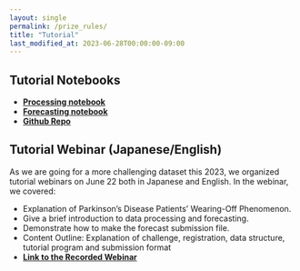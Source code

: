 ```yaml
---
layout: single
permalink: /prize_rules/
title: "Tutorial"
last_modified_at: 2023-06-28T00:00:00-09:00
---
```


## Tutorial Notebooks
<ul>
<li><a href="https://github.com/sozo-lab/abc2023-wearingoffchallenge/blob/master/notebooks/1%20-%20Processing.ipynb"><b>Processing notebook</b></a></li>
<li><a href="https://github.com/sozo-lab/abc2023-wearingoffchallenge/blob/master/notebooks/2%20-%20Forecasting.ipynb"><b>Forecasting notebook</b></a></li>
<li><a href="https://github.com/sozo-lab/abc2023-wearingoffchallenge"><b>Github Repo</b></a></li>
</ul>

## Tutorial Webinar (Japanese/English)
As we are going for a more challenging dataset this 2023, we organized tutorial webinars on June 22 both in Japanese and English. 
In the webinar, we covered:
<ul> 
<li>Explanation of Parkinson’s Disease Patients’ Wearing-Off Phenomenon.</li>
<li>Give a brief introduction to data processing and forecasting.</li>
<li>Demonstrate how to make the forecast submission file.</li>
<li>Content Outline: Explanation of challenge, registration, data structure, tutorial program and submission format</li>
<li><a href="https://kyutech-ac-jp.zoom.us/rec/play/xAFq_gxe5QXCCOn_YS7MshLN-PPQ_5DTYaagui-du1Ijxq0C4Xu2jhyVEq-5MhF79jHq7wHBQhh6r7B5.B5Vh1a9EmPIrtQoh?canPlayFromShare=true&from=share_recording_detail&continueMode=true&componentName=rec-play&originRequestUrl=https%3A%2F%2Fkyutech-ac-jp.zoom.us%2Frec%2Fshare%2Fgvc5FYgeeI2TvgErb-7ydGN3gqBx_OyRdqh5PHE1czcxF0S1r7IRGYHE6oaalZq4.5CjenUO18_9Yy-HW"><b>Link to the Recorded Webinar</b></a></li>
</ul>


